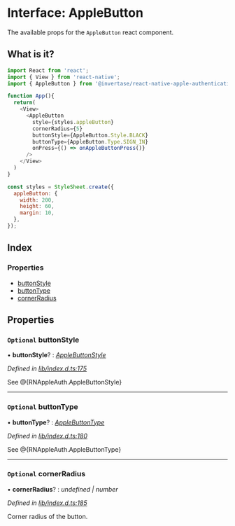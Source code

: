 
# Interface: AppleButton

The available props for the `AppleButton` react component.

## What is it?

```js
import React from 'react';
import { View } from 'react-native';
import { AppleButton } from '@invertase/react-native-apple-authentication';

function App(){
  return(
    <View>
      <AppleButton
        style={styles.appleButton}
        cornerRadius={5}
        buttonStyle={AppleButton.Style.BLACK}
        buttonType={AppleButton.Type.SIGN_IN}
        onPress={() => onAppleButtonPress()}
      />
    </View>
  )
}

const styles = StyleSheet.create({
  appleButton: {
    width: 200,
    height: 60,
    margin: 10,
  },
});
```


## Index

### Properties

* [buttonStyle](_lib_index_d_.rnappleauth.applebuttonprops.md#optional-buttonstyle)
* [buttonType](_lib_index_d_.rnappleauth.applebuttonprops.md#optional-buttontype)
* [cornerRadius](_lib_index_d_.rnappleauth.applebuttonprops.md#optional-cornerradius)

## Properties

### `Optional` buttonStyle

• **buttonStyle**? : *[AppleButtonStyle](../enums/_lib_index_d_.rnappleauth.applebuttonstyle.md)*

*Defined in [lib/index.d.ts:175](https://github.com/invertase/react-native-apple-authentication/blob/2b75721d/lib/index.d.ts#L175)*

See @{RNAppleAuth.AppleButtonStyle}

___

### `Optional` buttonType

• **buttonType**? : *[AppleButtonType](../enums/_lib_index_d_.rnappleauth.applebuttontype.md)*

*Defined in [lib/index.d.ts:180](https://github.com/invertase/react-native-apple-authentication/blob/2b75721d/lib/index.d.ts#L180)*

See @{RNAppleAuth.AppleButtonType}

___

### `Optional` cornerRadius

• **cornerRadius**? : *undefined | number*

*Defined in [lib/index.d.ts:185](https://github.com/invertase/react-native-apple-authentication/blob/2b75721d/lib/index.d.ts#L185)*

Corner radius of the button.
